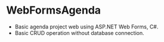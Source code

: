 # WebFormsAgenda
- Basic agenda project web using ASP.NET Web Forms, C#.
- Basic CRUD operation without database connection.
